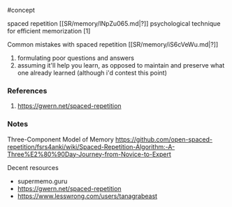 #concept

spaced repetition
[[SR/memory/lNpZu065.md|?]]
psychological technique for efficient memorization [1]


Common mistakes with spaced repetition
[[SR/memory/iS6cVeWu.md|?]]
1. formulating poor questions and answers
2. assuming it'll help you learn, as opposed to maintain and preserve what one already learned (although i'd contest this point)
### References
1. https://gwern.net/spaced-repetition


### Notes


Three-Component Model of Memory
https://github.com/open-spaced-repetition/fsrs4anki/wiki/Spaced-Repetition-Algorithm:-A-Three%E2%80%90Day-Journey-from-Novice-to-Expert


Decent resources
- supermemo.guru
- https://gwern.net/spaced-repetition
- https://www.lesswrong.com/users/tanagrabeast



